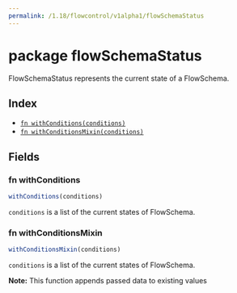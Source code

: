 ```yaml
---
permalink: /1.18/flowcontrol/v1alpha1/flowSchemaStatus
---
```


# package flowSchemaStatus

FlowSchemaStatus represents the current state of a FlowSchema.

## Index

* [`fn withConditions(conditions)`](#fn-withconditions)
* [`fn withConditionsMixin(conditions)`](#fn-withconditionsmixin)

## Fields

### fn withConditions

```ts
withConditions(conditions)
```

`conditions` is a list of the current states of FlowSchema.

### fn withConditionsMixin

```ts
withConditionsMixin(conditions)
```

`conditions` is a list of the current states of FlowSchema.

**Note:** This function appends passed data to existing values